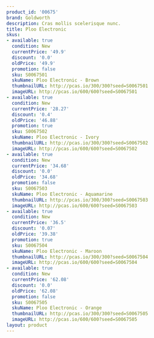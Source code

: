 ```yaml
---
product_id: '00675'
brand: Goldworth
description: Cras mollis scelerisque nunc.
title: Ploo Electronic
skus:
- available: true
  condition: New
  currentPrice: '49.9'
  discount: '0.0'
  oldPrice: '49.9'
  promotion: false
  sku: S0067501
  skuName: Ploo Electronic - Brown
  thumbnailURL: http://pcas.io/300/300?seed=S0067501
  imageURL: http://pcas.io/600/600?seed=S0067501
- available: true
  condition: New
  currentPrice: '28.27'
  discount: '0.4'
  oldPrice: '46.88'
  promotion: true
  sku: S0067502
  skuName: Ploo Electronic - Ivory
  thumbnailURL: http://pcas.io/300/300?seed=S0067502
  imageURL: http://pcas.io/600/600?seed=S0067502
- available: true
  condition: New
  currentPrice: '34.68'
  discount: '0.0'
  oldPrice: '34.68'
  promotion: false
  sku: S0067503
  skuName: Ploo Electronic - Aquamarine
  thumbnailURL: http://pcas.io/300/300?seed=S0067503
  imageURL: http://pcas.io/600/600?seed=S0067503
- available: true
  condition: New
  currentPrice: '36.5'
  discount: '0.07'
  oldPrice: '39.38'
  promotion: true
  sku: S0067504
  skuName: Ploo Electronic - Maroon
  thumbnailURL: http://pcas.io/300/300?seed=S0067504
  imageURL: http://pcas.io/600/600?seed=S0067504
- available: true
  condition: New
  currentPrice: '62.08'
  discount: '0.0'
  oldPrice: '62.08'
  promotion: false
  sku: S0067505
  skuName: Ploo Electronic - Orange
  thumbnailURL: http://pcas.io/300/300?seed=S0067505
  imageURL: http://pcas.io/600/600?seed=S0067505
layout: product
---
```

